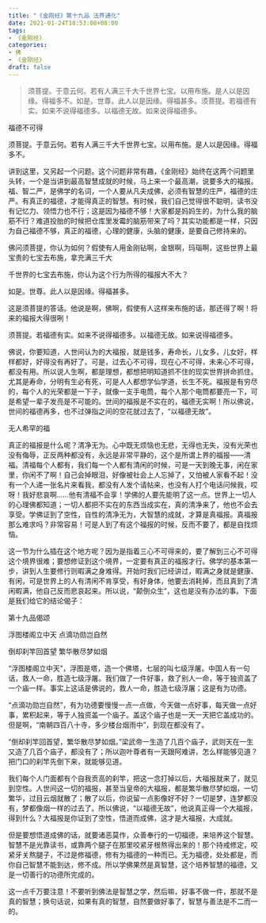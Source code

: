 ```yaml
---
title: "《金刚经》第十九品 法界通化"
date: 2021-01-24T18:53:08+08:00
tags: 
- 《金刚经》
categories: 
- 佛
- 《金刚经》
draft: false
---
```


> 须菩提。于意云何。若有人满三千大千世界七宝。以用布施。是人以是因缘。得福多不。如是。世尊。此人以是因缘。得福甚多。须菩提。若福德有实。如来不说得福德多。以福德无故。如来说得福德多。

福德不可得

须菩提。于意云何。若有人满三千大千世界七宝。以用布施。是人以是因缘。得福多不。

讲到这里，又另起一个问题。这个问题非常有趣，《金刚经》始终在这两个问题里头转，一个是当讲到最高智慧成就的时候，马上来一个最高潮，说要多大的福报。福、智二严，是佛学的名词，一个人要从凡夫成佛，必须有智慧的庄严，福德的庄严。有真正的福德，才能得真正的智慧。有时候，我们自己觉得很不聪明，读书没有记忆力、领悟力也不行；这是因为福德不够！大家都是妈妈生的，为什么我的脑筋不行？难道投胎的时候把仓库里发霉的脑筋带来了吗？其实功能都是一样，只因为自己福德不够，真正的福德，心理的健康，头脑的健康，是要自己修持来的。

佛问须菩提，你认为如何？假使有人用金刚钻啊，金银啊，玛瑙啊，这些世界上最宝贵的七宝去布施，拿充满三千大

千世界的七宝去布施，你认为这个行为所得的福报大不大？

如是。世尊。此人以是因缘。得福甚多。

这是须菩提的答话。他说是啊，佛啊，假使有人这样来布施的话，那还得了啊！将来的福报大得很咧！

须菩提。若福德有实。如来不说得福德多。以福德无故。如来说得福德多。

佛说，你要知道，人世间认为的大福报，就是钱多，寿命长，儿女多，儿女好，样样都好，好得没有再好了。可是，过去心不可得，现在心不可得，未来心不可得，都没有用。所以说人生啊，都是理想，都想把明知道抓不住的现实世界拼命抓住。尤其是寿命，分明有生必有死，可是人人都想学仙学道，长生不死。福报是有穷尽的，每个人的光荣都是一下子，就像一支手电筒，每个人那个电筒都要亮一下，可是希望一辈子发亮是不可能的。世间的福报是不实在的，福德无实啊！所以佛说，世间的福德再多，也不过弹指之间的空花就过去了，“以福德无故”。

无人希罕的福

真正的福报是什么呢？清净无为。心中既无烦恼也无悲，无得也无失，没有光荣也没有侮辱，正反两种都没有，永远是非常平静的，这个是所谓上界的福报——清福。清福每个人都有，我们每一个人都有清闲的时候，可是一天到晚无事，闲在家里，你闲不了啊！自己会掉眼泪，好像被社会上人忘掉了，又怕被人家看不起！没有一个人递一张名片来看我，都没有人发个请帖来，也没有人打个电话问候我，哎呀！我好悲哀啊……他有清福不会享！学佛的人要先能明了这一点。世界上一切人的心理佛都知道；一切人都把不实在的东西当成实在，真的清净来了，他也不会去享受。学佛证到了空性，自性的清净无为，大智慧的成就，才算是真福报。真福报那么难求吗？非常容易！可是人到了有这个福报的时候，反而不要了，都是自找烦恼。

这一节为什么插在这个地方呢？因为是指着三心不可得来的，要了解到三心不可得这个境界很难；要想修证到这个境界，一定要有真正的福报才行。佛学的基本第一步，讲到人生要修行则暇满之身难得。开始时我们已经讲过，暇满之身就是健康、有闲，可是世界上的人有清闲不肯享受，有好身体，他要去消耗掉，而且真到了清闲暇满，他自己反而悲哀起来。所以说，“颠倒众生”，这也是没有办法的事。下面是我们给它的结论偈子：

第十九品偈颂

浮图楼阁立中天 点滴功勋岂自然

倒却刹竿回首望 繁华散尽梦如烟

“浮图楼阁立中天”，浮图是塔，造一个佛塔，七层的叫七级浮屠。中国人有一句话，救人一命，胜造七级浮屠。我们做了一件好事，救了别人一命，等于独资盖了一个庙一样。事实上这话是佛说的，救人一命，胜造七级浮屠；这是有为功德。

“点滴功勋岂自然”，有为功德要慢慢一点一点做，今天做一点好事，每天做一点好事，累积起来，等于人独资盖一个庙子。盖这个庙子也是一天一天把它盖成功的。但是啊，“南朝四百八十寺，多少楼台烟雨中”，到现在都没有了。

“倒却刹竿回首望，繁华散尽梦如烟。”梁武帝一生造了几百个庙子，武则天在一生又造了几百个庙子，都没有了；所以迦叶尊者有一天跟阿难讲，怎么样能够见道？把门口的刹竿先倒下来，就能够见道。

我们每个人门面都有个自我贡高的刹竿，把这一念打掉以后，大福报就来了，就见到空性。人世间这一切的福报，甚至当皇帝的大福报，都是繁华散尽梦如烟，一切繁华，过目云烟就散了；散了以后，你说留一点影像好不好？一切是梦，连梦都没有，梦都像烟一样的过去了。所以佛说，“以福德无故”，他说真正得一个大福报，得到什么？大福报是你证到了空性，悟道而成佛，这才是大福报，大成就。

但是要想悟道成佛的话，就要诸恶莫作，众善奉行的一切福德，来培养这个智慧。智慧不是光靠读书，或靠两个腿子在那里咬紧牙根熬得出来的！那个持戒修定，咬紧牙关熬腿子，不过是修福德，修有为福德的一种而已。无为福德，处处都是，而你自己智慧不能到达，修不成。所以学佛果然是真智慧，这个培养智慧的福德，又是一切善行的功德所完成的。

这一点千万要注意！不要听到佛法是智慧之学，然后嘛，好事不做一件，那就不是真的智慧；换句话说，如果有真的智慧，自然要做好事了，智慧与善法是不二而一的。